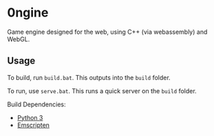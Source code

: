 # 0ngine

Game engine designed for the web, using C++ (via webassembly) and WebGL.

## Usage

To build, run `build.bat`. This outputs into the `build` folder.

To run, use `serve.bat`. This runs a quick server on the `build` folder.

Build Dependencies:
* [Python 3](https://www.python.org/)
* [Emscripten](https://emscripten.org/docs/getting_started/downloads.html)
